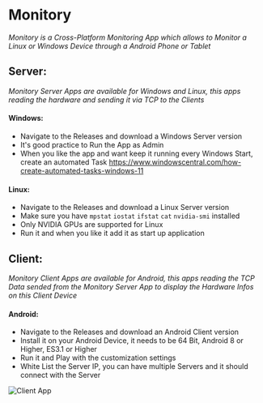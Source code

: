 # Monitory

*_Monitory is a Cross-Platform Monitoring App which allows to Monitor a Linux or Windows Device through a Android Phone or Tablet_*

## Server:
*_Monitory Server Apps are available for Windows and Linux, this apps reading the hardware and sending it via TCP to the Clients_*
#### Windows:
 - Navigate to the Releases and download a Windows Server version
 - It's good practice to Run the App as Admin
 - When you like the app and want keep it running every Windows Start, create an automated Task <https://www.windowscentral.com/how-create-automated-tasks-windows-11>

#### Linux:
 - Navigate to the Releases and download a Linux Server version
 - Make sure you have `mpstat` `iostat` `ifstat` `cat` `nvidia-smi` installed
 - Only NVIDIA GPUs are supported for Linux
 - Run it and when you like it add it as start up application

## Client:
*_Monitory Client Apps are available for Android, this apps reading the TCP Data sended from the Monitory Server App to display the Hardware Infos on this Client Device_*
#### Android:
 - Navigate to the Releases and download an Android Client version
 - Install it on your Android Device, it needs to be 64 Bit, Android 8 or Higher, ES3.1 or Higher
 - Run it and Play with the customization settings
 - White List the Server IP, you can have multiple Servers and it should connect with the Server


 ![Client App](https://www.dropbox.com/scl/fi/xexc0jpqudlba9a0htw3i/Monitory_Client_1.gif?rlkey=7k3xhyzu2i72izgi712t1ghlt&dl=0)